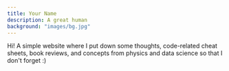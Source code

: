 ```yaml
---
title: Your Name
description: A great human
background: "images/bg.jpg"
---
```


Hi! A simple website where I put down some thoughts, code-related cheat sheets, book reviews, and concepts from physics and data science so that I don't forget :)